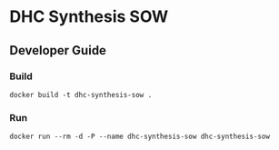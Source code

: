 # DHC Synthesis SOW

## Developer Guide

### Build
```shell
docker build -t dhc-synthesis-sow .
```

### Run
```shell
docker run --rm -d -P --name dhc-synthesis-sow dhc-synthesis-sow
```
